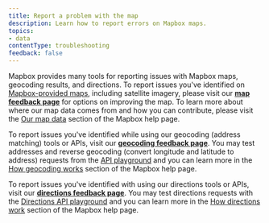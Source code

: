 ```yaml
---
title: Report a problem with the map
description: Learn how to report errors on Mapbox maps.
topics:
- data
contentType: troubleshooting
feedback: false
---
```


Mapbox provides many tools for reporting issues with Mapbox maps, geocoding results, and directions. To report issues you've identified on [Mapbox-provided maps](https://www.mapbox.com/maps), including satellite imagery, please visit our [**map feedback page**](https://apps.mapbox.com/feedback/) for options on improving the map. To learn more about where our map data comes from and how you can contribute, please visit the [Our map data](/help/how-mapbox-works/mapbox-data/) section of the Mapbox help page.

To report issues you've identified while using our geocoding (address matching) tools or APIs, visit our [**geocoding feedback page**](https://www.mapbox.com/geocoder-feedback/). You may test addresses and reverse geocoding (convert longitude and latitude to address) requests from the [API playground](https://www.mapbox.com/search-playground) and you can learn more in the [How geocoding works](/help/how-mapbox-works/geocoding/) section of the Mapbox help page.

To report issues you've identified with using our directions tools or APIs, visit our [**directions feedback page**](https://www.mapbox.com/directions-feedback/mapbox/#15/-122.4365/37.7794). You may test directions requests with the [Directions API playground](https://docs.mapbox.com/playground/directions/) and you can learn more in the [How directions work](/help/how-mapbox-works/directions/) section of the Mapbox help page.
